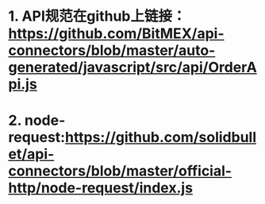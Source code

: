 # 1. API规范在github上链接：  https://github.com/BitMEX/api-connectors/blob/master/auto-generated/javascript/src/api/OrderApi.js  
# 2. node-request:https://github.com/solidbullet/api-connectors/blob/master/official-http/node-request/index.js
